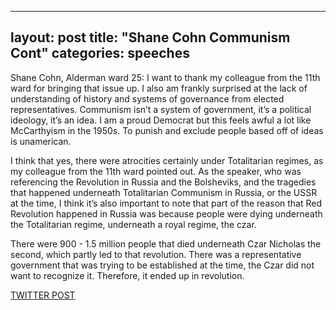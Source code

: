 
---
layout: post
title: "Shane Cohn Communism Cont"
categories: speeches
--- 

Shane Cohn, Alderman ward 25: I want to thank my colleague from the 11th ward for bringing that issue up. I also am frankly surprised at the lack of understanding of history and systems of governance from elected representatives. Communism isn’t a system of government, it’s a political ideology, it’s an idea. I am a proud Democrat but this feels awful a lot like McCarthyism in the 1950s. To punish and exclude people based off of ideas is unamerican.

I think that yes, there were atrocities certainly under Totalitarian regimes, as my colleague from the 11th ward pointed out. As the speaker, who was referencing the Revolution in Russia and the Bolsheviks, and the tragedies that happened underneath Totalitarian Communism in Russia, or the USSR at the time, I think it’s also important to note that part of the reason that Red Revolution happened in Russia was because people were dying underneath the Totalitarian regime, underneath a royal regime, the czar.

There were 900 - 1.5 million people that died underneath Czar Nicholas the second, which partly led to that revolution. There was a representative government that was trying to be established at the time, the Czar did not want to recognize it. Therefore, it ended up in revolution.



[TWITTER POST](https://twitter.com/StlPoliticClips/status/1388942591010426884?s=20)



